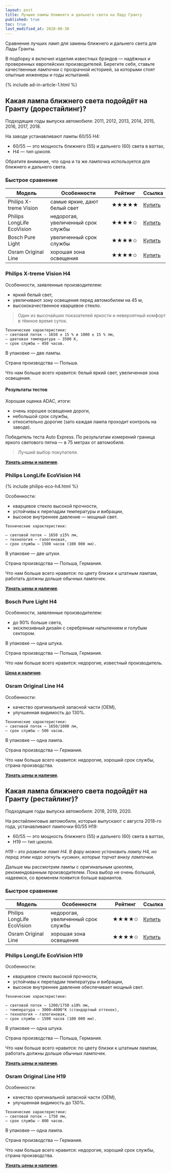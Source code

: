 ```yaml
---
layout: post
title: Лучшие лампы ближнего и дальнего света на Ладу Гранту
published: true
toc: true
last_modified_at: 2020-08-30
---
```


Сравнение лучших ламп для замены ближнего и дальнего света для Лады Гранты.

В подборку я включил изделия известных брэндов — надёжных и проверенных европейских производителей. Берегите себя, ставьте качественные лампочки с прозрачной историей, за которыми стоят опытные инженеры и годы испытаний.

{% include ad-in-article-1.html %}

## Какая лампа ближнего света подойдёт на Гранту (дорестайлинг)?
Подходящие годы выпуска автомобиля: 2011, 2012, 2013, 2014, 2015, 2016, 2017, 2018.

На заводе устанавливают лампы 60/55 H4:

- 60/55 — это мощность ближнего (55) и дальнего (60) света в ваттах,
- H4 — тип цоколя.

Обратите внимание, что одна и та же лампочка используется для ближнего и дальнего света.

### Быстрое сравнение

| Модель                     | Особенности                        | Рейтинг | Ссылка                          |
|----------------------------|------------------------------------|---------|---------------------------------|
| Philips X-treme Vision     | самые яркие, дают белый свет       | ★★★★★   | [Купить](https://ya.cc/m/3k9kYK) |
| Philips LongLife EcoVision | недорогая, увеличенный срок службы | ★★★★✩   | [Купить](https://ya.cc/m/p6DvM) |
| Bosch Pure Light           | увеличенный срок службы            | ★★★★✩   | [Купить](https://ya.cc/m/p6PR6) |
| Osram Original Line        | хорошая зона освещения             | ★★★★✩   | [Купить](https://ya.cc/m/p6e64) |

### Philips X-treme Vision H4

Особенности, заявленные производителем:

- яркий белый свет,
- увеличивают зону освещения перед автомобилем на 45 м,
- высококачественное кварцевое стекло.

> Один из высочайших показателей яркости и невероятный комфорт в тёмное время суток.

```
Технические характеристики:
— световой поток — 1650 ± 15 % и 1000 ± 15 % лм,
— цветовая температура — 3500 К,
— срок службы — 450 часов.
```

В упаковке — две лампы.

Страна производства — Польша.

Что нам больше всего нравится: белый яркий свет, увеличенная зона освещения.

#### Результаты тестов
Хорошая оценка ADAC, итоги: 

- очень хорошее освещение дороги,
- небольшой срок службы,
- относительно дорогие (зато каждая лампа проходит контроль на заводе).

Победитель теста Auto Express. По результатам измерений граница яркого светового пятна — в 75 метрах от автомобиля.

> Лучший выбор покупателя.

**[Узнать цены и наличие](https://ya.cc/m/3k9kYK)**.

### Philips LongLife EcoVision H4

{% include philips-eco-h4.html %}

Особенности:

- кварцевое стекло высокой прочности,
- устойчивы к перепадам температуры и вибрации,
- высокое внутреннее давление — мощный свет.

```
Технические характеристики:

— световой поток — 1650 ±15% лм,
— технология — галогеновая,
— срок службы — 1500 часов (100 000 км).
```

В упаковке — две штуки.

Страна производства — Польша, Германия.

Что нам больше всего нравится: по цвету близки к штатным лампам, работать должны дольше обычных лампочек.

**[Узнать цены и наличие](https://ya.cc/m/p6DvM)**.


### Bosch Pure Light H4

Особенности, заявленные производителем:

- до 90% больше света,
- эксклюзивный дизайн с серебряным напылением и голубым сектором.

В упаковке — одна штука.

Страна производства — Польша, Германия.

Что нам больше всего нравится: недорогие, известный производитель.


**[Цена и наличие](https://ya.cc/m/p6PR6)**.

### Osram Original Line H4

Особенности:

- качество оригинальной запасной части (OEM),
- улучшенная видимость до 130%.

```
Технические характеристики:
— световой поток — 1650/1000 лм,
— срок службы — 500 часов.
```

В упаковке — одна лампа.

Страна производства — Германия.

Что нам больше всего нравится: недорогие, хороший срок службы, страна производства.


**[Узнать цены и наличие](https://ya.cc/m/p6e64)**.

## Какая лампа ближнего света подойдёт на Гранту (рестайлинг)?
Подходящие годы выпуска автомобиля: 2018, 2019, 2020.

На рестайлинговые автомобили, которые выпускают с августа 2018-го года, устанавливают лампочки 60/55 H19:
  
- 60/55 — это мощность ближнего (55) и дальнего (60) света в ваттах,
- H19 — тип цоколя.

*H19 – это развитие ламп H4. В фару можно установить лампу H4, но перед этим надо загнуть «усики», которые торчат внизу лампочки.*

Дальше мы рассмотрим лампы с оригинальным цоколем, рекомендованным производителем. Пока выбор не очень большой, надеемся, со временем появится больше вариантов.

### Быстрое сравнение

| Модель                     | Особенности                        | Рейтинг | Ссылка                          |
|----------------------------|------------------------------------|---------|---------------------------------|
| Philips LongLife EcoVision | недорогая, увеличенный срок службы | ★★★★✩   | [Купить](https://ya.cc/m/p6frF) |
| Osram Original Line        | хорошая зона освещения             | ★★★★✩   | [Купить](https://ya.cc/m/p6gNn) |

### Philips LongLife EcoVision H19

Особенности:

- кварцевое стекло высокой прочности,
- устойчивы к перепадам температуры и вибрации,
- высокое внутреннее давление обеспечивает мощный свет.

```
Технические характеристики:

— световой поток — 1200/1750 ±10% лм,
- температура — 3000–4000°K (стандартный оттенок),
— технология — галогеновая,
— срок службы — 1500 часов (100 000 км).
```

В упаковке — одна штука.

Страна производства — Польша, Германия.

Что нам больше всего нравится: по цвету близки к штатным лампам, работать должны дольше обычных лампочек.

**[Узнать цены и наличие](https://ya.cc/m/p6frF)**.

### Osram Original Line H19

Особенности:

- качество оригинальной запасной части (OEM),
- улучшенная видимость до 130%.

```
Технические характеристики:
— световой поток — 1750 лм,
— срок службы — 800 часов.
```

В упаковке — одна лампа.

Страна производства — Германия.

Что нам больше всего нравится: недорогие, хороший срок службы, страна производства.


**[Узнать цены и наличие](https://ya.cc/m/p6gNn)**.
